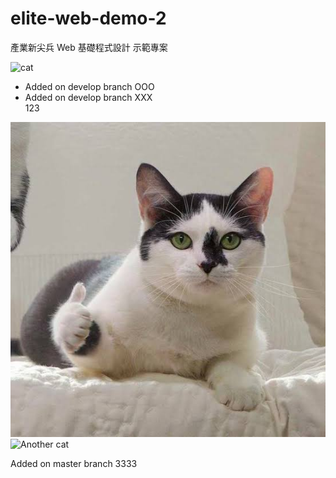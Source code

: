 # elite-web-demo-2

產業新尖兵 Web 基礎程式設計 示範專案  

![cat](https://imgur.com/S2kGzGA.gif)

- Added on develop branch OOO
- Added on develop branch XXX  
123  

![Cat](./image/cat.jpg)
![Another cat](https://i.imgur.com/9wGJWa0.png)

Added on master branch
3333
